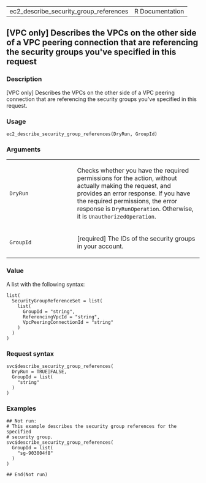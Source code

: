 <table style="width: 100%;">
<tbody>
<tr class="odd">
<td>ec2_describe_security_group_references</td>
<td style="text-align: right;">R Documentation</td>
</tr>
</tbody>
</table>

## \[VPC only\] Describes the VPCs on the other side of a VPC peering connection that are referencing the security groups you've specified in this request

### Description

\[VPC only\] Describes the VPCs on the other side of a VPC peering
connection that are referencing the security groups you've specified in
this request.

### Usage

    ec2_describe_security_group_references(DryRun, GroupId)

### Arguments

<table>
<colgroup>
<col style="width: 35%" />
<col style="width: 65%" />
</colgroup>
<tbody>
<tr class="odd">
<td><code
id="ec2_describe_security_group_references_:_DryRun">DryRun</code></td>
<td><p>Checks whether you have the required permissions for the action,
without actually making the request, and provides an error response. If
you have the required permissions, the error response is
<code>DryRunOperation</code>. Otherwise, it is
<code>UnauthorizedOperation</code>.</p></td>
</tr>
<tr class="even">
<td><code
id="ec2_describe_security_group_references_:_GroupId">GroupId</code></td>
<td><p>[required] The IDs of the security groups in your
account.</p></td>
</tr>
</tbody>
</table>

### Value

A list with the following syntax:

    list(
      SecurityGroupReferenceSet = list(
        list(
          GroupId = "string",
          ReferencingVpcId = "string",
          VpcPeeringConnectionId = "string"
        )
      )
    )

### Request syntax

    svc$describe_security_group_references(
      DryRun = TRUE|FALSE,
      GroupId = list(
        "string"
      )
    )

### Examples

    ## Not run: 
    # This example describes the security group references for the specified
    # security group.
    svc$describe_security_group_references(
      GroupId = list(
        "sg-903004f8"
      )
    )

    ## End(Not run)
